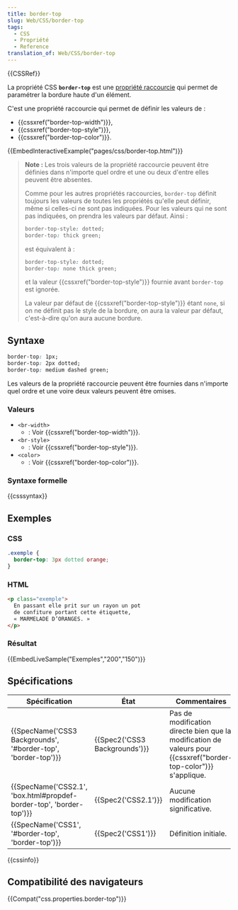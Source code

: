 ```yaml
---
title: border-top
slug: Web/CSS/border-top
tags:
  - CSS
  - Propriété
  - Reference
translation_of: Web/CSS/border-top
---
```

{{CSSRef}}

La propriété CSS **`border-top`** est une [propriété raccourcie](/fr/docs/Web/CSS/Propri%C3%A9t%C3%A9s_raccourcies) qui permet de paramétrer la bordure haute d'un élément.

C'est une propriété raccourcie qui permet de définir les valeurs de :

- {{cssxref("border-top-width")}},
- {{cssxref("border-top-style")}},
- {{cssxref("border-top-color")}}.

{{EmbedInteractiveExample("pages/css/border-top.html")}}

> **Note :** Les trois valeurs de la propriété raccourcie peuvent être définies dans n'importe quel ordre et une ou deux d'entre elles peuvent être absentes.
>
> Comme pour les autres propriétés raccourcies, `border-top` définit toujours les valeurs de toutes les propriétés qu'elle peut définir, même si celles-ci ne sont pas indiquées. Pour les valeurs qui ne sont pas indiquées, on prendra les valeurs par défaut. Ainsi :
>
> ```css
> border-top-style: dotted;
> border-top: thick green;
> ```
>
> est équivalent à :
>
> ```css
> border-top-style: dotted;
> border-top: none thick green;
> ```
>
> et la valeur {{cssxref("border-top-style")}} fournie avant `border-top` est ignorée.
>
> La valeur par défaut de {{cssxref("border-top-style")}} étant `none`, si on ne définit pas le style de la bordure, on aura la valeur par défaut, c'est-à-dire qu'on aura aucune bordure.

## Syntaxe

```css
border-top: 1px;
border-top: 2px dotted;
border-top: medium dashed green;
```

Les valeurs de la propriété raccourcie peuvent être fournies dans n'importe quel ordre et une voire deux valeurs peuvent être omises.

### Valeurs

- `<br-width> `
  - : Voir {{cssxref("border-top-width")}}.
- `<br-style> `
  - : Voir {{cssxref("border-top-style")}}.
- `<color> `
  - : Voir {{cssxref("border-top-color")}}.

### Syntaxe formelle

{{csssyntax}}

## Exemples

### CSS

```css
.exemple {
  border-top: 3px dotted orange;
}
```

### HTML

```html
<p class="exemple">
  En passant elle prit sur un rayon un pot
  de confiture portant cette étiquette,
  « MARMELADE D’ORANGES. »
</p>
```

### Résultat

{{EmbedLiveSample("Exemples","200","150")}}

## Spécifications

| Spécification                                                                            | État                                     | Commentaires                                                                                                              |
| ---------------------------------------------------------------------------------------- | ---------------------------------------- | ------------------------------------------------------------------------------------------------------------------------- |
| {{SpecName('CSS3 Backgrounds', '#border-top', 'border-top')}}         | {{Spec2('CSS3 Backgrounds')}} | Pas de modification directe bien que la modification de valeurs pour {{cssxref("border-top-color")}} s'applique. |
| {{SpecName('CSS2.1', 'box.html#propdef-border-top', 'border-top')}} | {{Spec2('CSS2.1')}}                 | Aucune modification significative.                                                                                        |
| {{SpecName('CSS1', '#border-top', 'border-top')}}                         | {{Spec2('CSS1')}}                 | Définition initiale.                                                                                                      |

{{cssinfo}}

## Compatibilité des navigateurs

{{Compat("css.properties.border-top")}}
